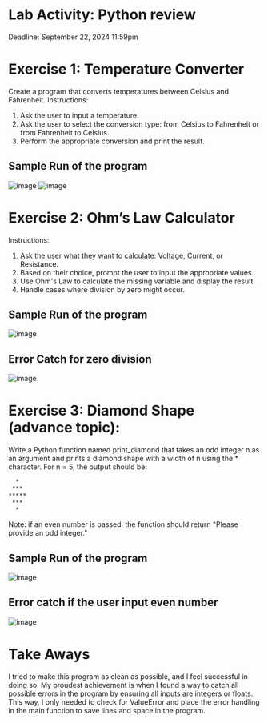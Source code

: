 # Lab Activity: Python review 
Deadline: September 22, 2024 11:59pm

# Exercise 1: Temperature Converter
Create a program that converts temperatures between Celsius and Fahrenheit.
Instructions:
1.	Ask the user to input a temperature.
2.	Ask the user to select the conversion type: from Celsius to Fahrenheit or from Fahrenheit to Celsius.
3.	Perform the appropriate conversion and print the result.
## Sample Run of the program
![image](https://github.com/user-attachments/assets/f88b91ea-403a-49ff-9a9c-9e609193f6a7)
![image](https://github.com/user-attachments/assets/285d273c-ca0f-4e01-8272-c94b36ea3515)

# Exercise 2: Ohm’s Law Calculator
Instructions:
1.	Ask the user what they want to calculate: Voltage, Current, or Resistance.
2.	Based on their choice, prompt the user to input the appropriate values.
3.	Use Ohm's Law to calculate the missing variable and display the result.
4.	Handle cases where division by zero might occur.
## Sample Run of the program
![image](https://github.com/user-attachments/assets/5d43d70e-5375-4fdd-864a-28ff29d2fd5d)
## Error Catch for zero division 
![image](https://github.com/user-attachments/assets/388ed776-abb3-494b-ac0c-5f67c14d6b38)

# Exercise 3:  Diamond Shape (advance topic):

Write a Python function named print_diamond that takes an odd integer n as an argument and prints a diamond shape with a width of n using the * character.
For n = 5, the output should be:
```
  *
 ***
*****
 ***
  *
```
Note: if an even number is passed, the function should return "Please provide an odd integer." 
## Sample Run of the program
![image](https://github.com/user-attachments/assets/c48b2145-5887-40e3-8233-711923152654)
## Error catch if the user input even number
![image](https://github.com/user-attachments/assets/6b33f600-79ec-4d52-9dc5-1041283c3f5b)

# Take Aways
I tried to make this program as clean as possible, and I feel successful in doing so. My proudest achievement is when I found a way to catch all possible errors in the program by ensuring all inputs are integers or floats. This way, I only needed to check for ValueError and place the error handling in the main function to save lines and space in the program.
